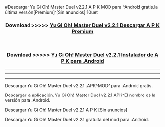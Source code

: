 #Descargar Yu Gi Oh! Master Duel v2.2.1  A P K MOD para ^Android gratis.la última versión[Premium]^[Sin anuncios] 10uet



<div align="center">
<h3>Download >>>>> <a href="https://es-web.web.app/?es= Yu Gi Oh! Master Duel v2.2.1 ">Yu Gi Oh! Master Duel v2.2.1  Descargar A P K Premium</a></h3><br>

<h3>Download >>>>> <a href="https://es-web.web.app/?es= Yu Gi Oh! Master Duel v2.2.1 ">Yu Gi Oh! Master Duel v2.2.1  Instalador de A P K para .Android</a></h3>
</div>


----------------------------------------------------------

----------------------------------------------------------

----------------------------------------------------------

Descargar Yu Gi Oh! Master Duel v2.2.1  .APK^MOD^ para .Android gratis.

Descargar la aplicación. Yu Gi Oh! Master Duel v2.2.1  APK^El nombre es la versión para .Android.

Descargar Yu Gi Oh! Master Duel v2.2.1  A P K [Sin anuncios]

Descargar Yu Gi Oh! Master Duel v2.2.1  gratuita del mod para .Android.